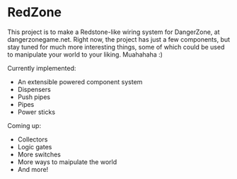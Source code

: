 # RedZone
This project is to make a Redstone-like wiring system for DangerZone, at dangerzonegame.net. Right now, the project has just a few components, but stay tuned for much more interesting things, some of which could be used to manipulate your world to your liking. Muahahaha :)

Currently implemented:
* An extensible powered component system
* Dispensers
* Push pipes
* Pipes
* Power sticks

Coming up: 
* Collectors
* Logic gates
* More switches
* More ways to maipulate the world
* And more!

